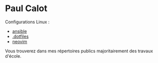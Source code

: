 # Paul Calot
Configurations Linux :
* [ansible](https://github.com/PaulCalot/ansible)
* [.dotfiles](https://github.com/PaulCalot/.dotfiles)
* [neovim](https://github.com/PaulCalot/kickstart.nvim)

Vous trouverez dans mes répertoires publics majoritairement des travaux d'école.
